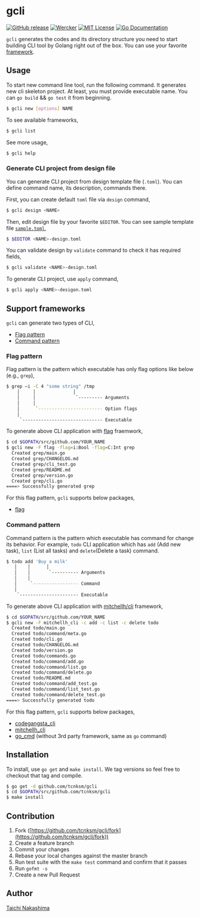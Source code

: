 gcli
====

[![GitHub release](http://img.shields.io/github/release/tcnksm/gcli.svg?style=flat-square)][release]
[![Wercker](http://img.shields.io/wercker/ci/5587a34baf7de9c51b02e04b.svg?style=flat-square)][wercker]
[![MIT License](http://img.shields.io/badge/license-MIT-blue.svg?style=flat-square)][license]
[![Go Documentation](http://img.shields.io/badge/go-documentation-blue.svg?style=flat-square)][godocs]

[release]: https://github.com/tcnksm/gcli/releases
[wercker]: https://app.wercker.com/#applications/5587a34baf7de9c51b02e04b
[license]: https://github.com/tcnksm/gcli/blob/master/LICENSE
[godocs]: http://godoc.org/github.com/tcnksm/gcli

`gcli` generates the codes and its directory structure you need to start building CLI tool by Golang right out of the box. You can use your favorite [framework](#support-frameworks). 

## Usage

To start new command line tool, run the following command. It generates new cli skeleton project. At least, you must provide executable name. You can `go build`  && `go test` it from beginning.

```bash
$ gcli new [options] NAME
```

To see available frameworks,

```bash
$ gcli list
```

See more usage,

```bash
$ gcli help
```

### Generate CLI project from design file

You can generate CLI project from design template file (`.toml`). You can define command name, its description, commands there. 

First, you can create default `toml` file via `design` command,

```bash
$ gcli design <NAME>
```

Then, edit design file by your favorite `$EDITOR`. You can see sample template file [`sample.toml`](/sample.toml),

```bash
$ $EDITOR <NAME>-design.toml
```

You can validate design by `validate` command to check it has required fields, 

```bash
$ gcli validate <NAME>-design.toml
```

To generate CLI project, use `apply` command, 

```bash
$ gcli apply <NAME>-desigon.toml
```


## Support frameworks

`gcli` can generate two types of CLI, 

- [Flag pattern](#flag-pattern)
- [Command pattern](#command-pattern)

### Flag pattern

Flag pattern is the pattern which executable has only flag options like below (e.g., `grep`),

```bash
$ grep —i -C 4 "some string" /tmp   
    │     │              │           
    │     │               `--------- Arguments 
    │     │                          
    │      `------------------------ Option flags   
    │                                
     `------------------------------ Executable  
```

To generate above CLI application with [flag](https://golang.org/pkg/flag/) fraemwork,
 
```bash
$ cd $GOPATH/src/github.com/YOUR_NAME
$ gcli new -F flag -flag=i:Bool -flag=C:Int grep
  Created grep/main.go
  Created grep/CHANGELOG.md
  Created grep/cli_test.go
  Created grep/README.md
  Created grep/version.go
  Created grep/cli.go
====> Successfully generated grep
```

For this flag pattern, `gcli` supports below packages, 

- [flag](https://golang.org/pkg/flag/)

### Command pattern

Command pattern is the pattern which executable has command for change its behavior. For example, `todo` CLI application which has `add` (Add new task), `list` (List all tasks) and `delete`(Delete a task) command. 

```bash
$ todo add 'Buy a milk' 
   │    │      │           
   │    │       `---------- Arguments 
   │    │ 
   │     `----------------- Command 
   │                                  
    `---------------------- Executable
```

To generate above CLI application with [mitchellh/cli](https://github.com/mitchellh/cli) framework,

```bash
$ cd $GOPATH/src/github.com/YOUR_NAME
$ gcli new -F mitchellh_cli -c add -c list -c delete todo
  Created todo/main.go
  Created todo/command/meta.go
  Created todo/cli.go
  Created todo/CHANGELOG.md
  Created todo/version.go
  Created todo/commands.go
  Created todo/command/add.go
  Created todo/command/list.go
  Created todo/command/delete.go
  Created todo/README.md
  Created todo/command/add_test.go
  Created todo/command/list_test.go
  Created todo/command/delete_test.go
====> Successfully generated todo
```

For this flag pattern, `gcli` supports below packages, 

- [codegangsta_cli](https://github.com/codegangsta/cli)
- [mitchellh_cli](https://github.com/mitchellh/cli)
- [go_cmd](https://github.com/golang/go/blob/master/src/cmd/go/main.go#L30#L51) (without 3rd party framework, same as `go` command)

## Installation

To install, use `go get` and `make install`. We tag versions so feel free to checkout that tag and compile.

```bash
$ go get -d github.com/tcnksm/gcli
$ cd $GOPATH/src/github.com/tcnksm/gcli
$ make install 
```

## Contribution

1. Fork ([https://github.com/tcnksm/gcli/fork](https://github.com/tcnksm/gcli/fork))
1. Create a feature branch
1. Commit your changes
1. Rebase your local changes against the master branch
1. Run test suite with the `make test` command and confirm that it passes
1. Run `gofmt -s`
1. Create a new Pull Request

## Author

[Taichi Nakashima](https://github.com/tcnksm)
